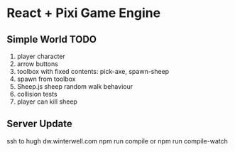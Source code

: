 # React + Pixi Game Engine

## Simple World TODO

1. player character
2. arrow buttons
3. toolbox with fixed contents: pick-axe, spawn-sheep
4. spawn from toolbox
5. Sheep.js sheep random walk behaviour
6. collision tests
7. player can kill sheep


## Server Update

ssh to hugh
dw.winterwell.com
npm run compile 
	or npm run compile-watch

